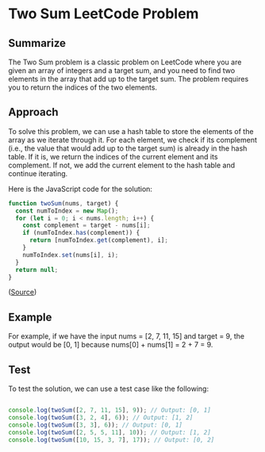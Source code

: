 # Two Sum LeetCode Problem

## Summarize

The Two Sum problem is a classic problem on LeetCode where you are given an array of integers and a target sum, and you need to find two elements in the array that add up to the target sum. The problem requires you to return the indices of the two elements.

## Approach

To solve this problem, we can use a hash table to store the elements of the array as we iterate through it. For each element, we check if its complement (i.e., the value that would add up to the target sum) is already in the hash table. If it is, we return the indices of the current element and its complement. If not, we add the current element to the hash table and continue iterating.

Here is the JavaScript code for the solution:

```javascript
function twoSum(nums, target) {
  const numToIndex = new Map();
  for (let i = 0; i < nums.length; i++) {
    const complement = target - nums[i];
    if (numToIndex.has(complement)) {
      return [numToIndex.get(complement), i];
    }
    numToIndex.set(nums[i], i);
  }
  return null;
}
```  

([Source](https://leetcode.com/problems/two-sum/))

## Example  

For example, if we have the input nums = [2, 7, 11, 15] and target = 9, the output would be [0, 1] because nums[0] + nums[1] = 2 + 7 = 9.

## Test  

To test the solution, we can use a test case like the following:

```javascript  

console.log(twoSum([2, 7, 11, 15], 9)); // Output: [0, 1]
console.log(twoSum([3, 2, 4], 6)); // Output: [1, 2]
console.log(twoSum([3, 3], 6)); // Output: [0, 1] 
console.log(twoSum([2, 5, 5, 11], 10)); // Output: [1, 2]
console.log(twoSum([10, 15, 3, 7], 17)); // Output: [0, 2]
```  
